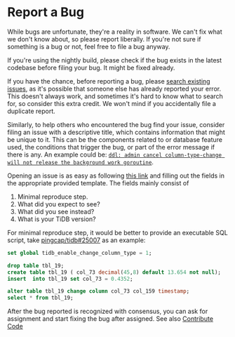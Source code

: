 # Report a Bug

While bugs are unfortunate, they're a reality in software. We can't fix what we don't know about, so please report liberally. If you're not sure if something is a bug or not, feel free to file a bug anyway.

If you're using the nightly build, please check if the bug exists in the latest codebase before filing your bug. It might be fixed already.

If you have the chance, before reporting a bug, please [search existing issues](https://github.com/pingcap/tidb/issues?q=is%3Aissue), as it's possible that someone else has already reported your error. This doesn't always work, and sometimes it's hard to know what to search for, so consider this extra credit. We won't mind if you accidentally file a duplicate report.

Similarly, to help others who encountered the bug find your issue, consider filing an issue with a descriptive title, which contains information that might be unique to it. This can be the components related to or database feature used, the conditions that trigger the bug, or part of the error message if there is any. An example could be: [`ddl: admin cancel column-type-change will not release the background work goroutine`](https://github.com/pingcap/tidb/issues/24584).

Opening an issue is as easy as following [this link](https://github.com/pingcap/tidb/issues/new?assignees=&labels=type%2Fbug&template=bug-report.md) and filling out the fields in the appropriate provided template. The fields mainly consist of

1. Minimal reproduce step.
2. What did you expect to see?
3. What did you see instead?
4. What is your TiDB version?

For minimal reproduce step, it would be better to provide an executable SQL script, take [pingcap/tidb#25007](https://github.com/pingcap/tidb/issues/25007) as an example:

```sql
set global tidb_enable_change_column_type = 1;

drop table tbl_19;
create table tbl_19 ( col_73 decimal(45,8) default 13.654 not null);
insert  into tbl_19 set col_73 = 0.4352;

alter table tbl_19 change column col_73 col_159 timestamp;
select * from tbl_19;
```

After the bug reported is recognized with consensus, you can ask for assignment and start fixing the bug after assigned. See also [Contribute Code](contribute-code.md)
